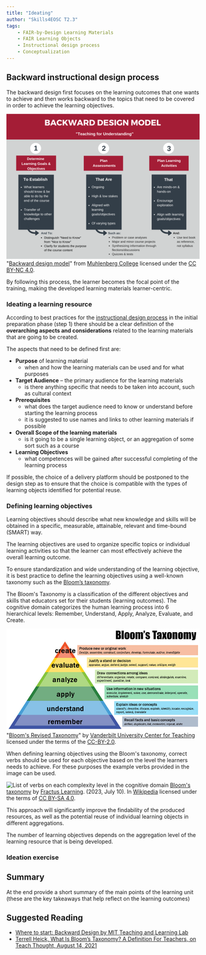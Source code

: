 ```yaml
---
title: "Ideating"
author: "Skills4EOSC T2.3"
tags: 
    - FAIR-by-Design Learning Materials
    - FAIR Learning Objects
    - Instructional design process
    - Conceptualization
---
```


## Backward instructional design process

The backward design first focuses on the learning outcomes that one wants to achieve and then works backward to the topics that need to be covered in order to achieve the learning objectives. 

![Three steps of the backward design model: determine goal and objectives, plan assessments, plan learning activities](./attachments/backward_design_model_april_2020.png)
"[Backward design model](http://campdesign.online/documents/backward_design_model_april_2020.pdf)" from [Muhlenberg College](http://campdesign.online/backwarddesign.html) licensed under the [CC BY-NC 4.0](https://creativecommons.org/licenses/by-nc/4.0/). 

By following this process, the learner becomes the focal point of the training, making the developed learning materials learner-centric.

### Ideating a learning resource

According to best practices for the [instructional design process](https://www.skillcast.com/blog/instructional-design-best-practices) in the initial preparation phase (step 1) there should be a clear definition of the **overarching aspects and considerations** related to the learning materials that are going to be created. 

The aspects that need to be defined first are:
- **Purpose** of learning material
    - when and how the learning materials can be used and for what purposes
- **Target Audience**
    – the primary audience for the learning materials 
    - is there anything specific that needs to be taken into account, such as cultural context
- **Prerequisites**
    - what does the target audience need to know or understand before starting the learning process
    - it is suggested to use names and links to other learning materials if possible
- **Overall Scope of the learning materials**
    - is it going to be a single learning object, or an aggregation of some sort such as a course
- **Learning Objectives** 
    - what competences will be gained after successful completing of the learning process

If possible, the choice of a delivery platform should be postponed to the design step as to ensure that the choice is compatible with the types of learning objects identified for potential reuse.

### Defining learning objectives

Learning objectives should describe what new knowledge and skills will be obtained in a specific, measurable, attainable, relevant and time-bound (SMART) way. 

The learning objectives are used to organize specific topics or individual learning activities so that the learner can most effectively achieve the overall learning outcome.

To ensure standardization and wide understanding of the learning objective, it is best practice to define the learning objectives using a well-known taxonomy such as the [Bloom’s taxonomy](https://cmapspublic2.ihmc.us/rid=1Q2PTM7HL-26LTFBX-9YN8/Krathwohl%202002.pdf). 

The Bloom's Taxonomy is a classification of the different objectives and skills that educators set for their students (learning outcomes). The cognitive domain categorizes the human learning process into 6 hierarchical levels: Remember, Understand, Apply, Analyze, Evaluate, and Create. 

![Description of the complexity levels for the cognitive domain](./attachments/Bloom's_Revised_Taxonomy.jpg)
"[Bloom's Revised Taxonomy](https://www.flickr.com/photos/vandycft/29428436431)" by [Vanderbilt University Center for Teaching](cft.vanderbilt.edu) licensed under the terms of the [CC-BY-2.0](https://creativecommons.org/licenses/by/2.0/).

When defining learning objectives using the Bloom's taxonomy, correct verbs should be used for each objective based on the level the learners needs to achieve. For these purposes the example verbs provided in the image can be used.

![List of verbs on each complexity level in the cognitive domain](./attachments/Bloom’s_Taxonomy_Verbs.png)
[Bloom's taxonomy](https://en.wikipedia.org/wiki/Bloom%27s_taxonomy#/media/File:Bloom%E2%80%99s_Taxonomy_Verbs.png) by [Fractus Learning](https://www.fractuslearning.com/). (2023, July 10). In [Wikipedia](https://en.wikipedia.org/wiki/Bloom%27s_taxonomy) licensed under the terms of [CC BY-SA 4.0](https://creativecommons.org/licenses/by/4.0/).  

This approach will significantly improve the findability of the produced resources, as well as the potential reuse of individual learning objects in different aggregations.

The number of learning objectives depends on the aggregation level of the learning resource that is being developed. 

### Ideation exercise







## Summary

At the end provide a short summary of the main points of the learning unit (these are the key takeaways that help reflect on the learning outcomes)

## Suggested Reading
- [Where to start: Backward Design by MIT Teaching and Learning Lab](https://tll.mit.edu/teaching-resources/course-design/backward-design/)
- [Terrell Heick, What Is Bloom’s Taxonomy? A Definition For Teachers, on Teach Thought, August 14, 2021 ](https://www.teachthought.com/learning/what-is-blooms-taxonomy/)

